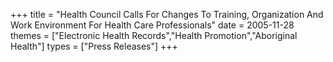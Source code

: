 +++
title = "Health Council Calls For Changes To Training, Organization And Work Environment For Health Care Professionals"
date = 2005-11-28
themes = ["Electronic Health Records","Health Promotion","Aboriginal Health"]
types = ["Press Releases"]
+++
